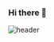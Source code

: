 ### Hi there 👋
![header](https://capsule-render.vercel.app/api?type=waving&color=ffd642&height=300&section=header&text=Hello%LJH&fontSize=90)

<!--
**helloppiok/helloppiok** is a ✨ _special_ ✨ repository because its `README.md` (this file) appears on your GitHub profile.

Here are some ideas to get you started:

- 🔭 I’m currently working on ...
- 🌱 I’m currently learning ...
- 👯 I’m looking to collaborate on ...
- 🤔 I’m looking for help with ...
- 💬 Ask me about ...
- 📫 How to reach me: ...
- 😄 Pronouns: ...
- ⚡ Fun fact: ...
-->


